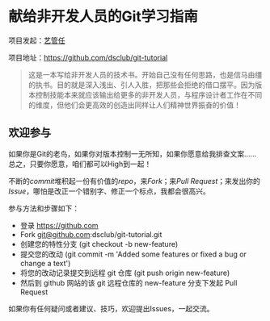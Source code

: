 # 献给非开发人员的Git学习指南

项目发起：[艺管任](https://github.com/dsclub)

项目地址：https://github.com/dsclub/git-tutorial

> 这是一本写给非开发人员的技术书。开始自己没有任何思路，也是信马由缰的执书。目的就是深入浅出、引人入胜，把那些会拒绝的借口摆平。因为版本控制技能本来就应该输出给更多的非开发人员，与程序设计者工作在不同的维度，但他们会更高效的创造出同样让人们精神世界振奋的价值！

## 欢迎参与

如果你是Git的老鸟，如果你对版本控制一无所知，如果你愿意给我排查文案…… 总之，只要你愿意，咱们都可以High到一起！

不断的*commit*堆积起一份有价值的*repo*，来*Fork*；来*Pull Request*；来发出你的*Issue*，哪怕是改正一个错别字、修正一个标点，我都会很高兴。

参与方法和步骤如下：

- 登录 https://github.com
- Fork git@github.com:dsclub/git-tutorial.git
- 创建您的特性分支 (git checkout -b new-feature)
- 提交您的改动 (git commit -m 'Added some features or fixed a bug or change a text')
- 将您的改动记录提交到远程 git 仓库 (git push origin new-feature)
- 然后到 github 网站的该 git 远程仓库的 new-feature 分支下发起 Pull Request

如果你有任何疑问或者建议、技巧，欢迎提出Issues，一起交流。


